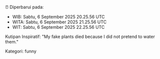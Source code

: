 ⏰ Diperbarui pada:
- WIB: Sabtu, 6 September 2025 20.25.56 UTC
- WITA: Sabtu, 6 September 2025 21.25.56 UTC
- WIT: Sabtu, 6 September 2025 22.25.56 UTC

Kutipan Inspiratif:
"My fake plants died because I did not pretend to water them."


Kategori: funny

